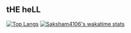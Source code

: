 ## tHE heLL


[![Top Langs](https://github-readme-stats.vercel.app/api/top-langs/?username=saksham4106&layout=compact&theme=dark)](https://github.com/anuraghazra/github-readme-stats)
[![Saksham4106's wakatime stats](https://github-readme-stats.vercel.app/api/wakatime?username=Saksham4106)](https://github.com/anuraghazra/github-readme-stats)

